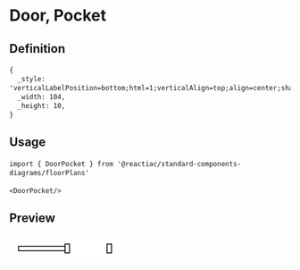 # Door, Pocket

## Definition

```
{
  _style: 'verticalLabelPosition=bottom;html=1;verticalAlign=top;align=center;shape=mxgraph.floorplan.doorPocket;dx=0.5;',
  _width: 104,
  _height: 10,
}
```

## Usage

```
import { DoorPocket } from '@reactiac/standard-components-diagrams/floorPlans'

<DoorPocket/>
```

## Preview

<img src="./door-pocket.png" width="200"/>
